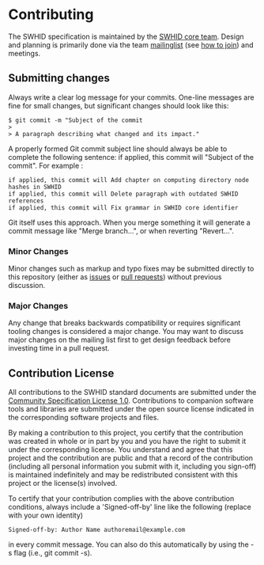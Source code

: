 # Contributing

The SWHID specification is maintained by the [SWHID core team][swhid-core-team].
Design and planning is primarily done via the team [mailinglist][swhid-list] (see [how to join][howto-join]) and meetings.

## Submitting changes

Always write a clear log message for your commits. One-line messages are fine for small changes, but significant changes should look like this:

    $ git commit -m "Subject of the commit
    > 
    > A paragraph describing what changed and its impact."

A properly formed Git commit subject line should always be able to complete the following sentence: if applied, this commit will "Subject of the commit". For example :

    if applied, this commit will Add chapter on computing directory node hashes in SWHID
    if applied, this commit will Delete paragraph with outdated SWHID references
    if applied, this commit will Fix grammar in SWHID core identifier

Git itself uses this approach. When you merge something it will generate a commit message like "Merge branch...", or when reverting "Revert...".

### Minor Changes
Minor changes such as markup and typo fixes may be submitted directly to this repository (either as [issues][issues] or [pull requests][pull-requests]) without previous discussion.

### Major Changes
Any change that breaks backwards compatibility or requires significant tooling changes is considered a major change.
You may want to discuss major changes on the mailing list first to get design feedback before investing time in a pull request.

## Contribution License

All contributions to the SWHID standard documents are submitted under the [Community Specification License 1.0](https://github.com/swhid/governance/1._Community_Specification_License_1.0.md). Contributions to companion software tools and libraries are submitted under the open source license indicated in the corresponding software projects and files.

By making a contribution to this project, you certify that the contribution was
created in whole or in part by you and you have the right to submit it under the
corresponding license. You understand and agree that this project and the
contribution are public and that a record of the contribution (including all
personal information you submit with it, including you sign-off) is maintained
indefinitely and may be redistributed consistent with this project or the
license(s) involved.

To certify that your contribution complies with the above contribution
conditions, always include a 'Signed-off-by' line like the following (replace
with your own identity)

    Signed-off-by: Author Name authoremail@example.com
	
in every commit message. You can also do this automatically by using the -s flag (i.e., git commit -s).

[issues]: https://github.com/swhid/specification/issues/
[pull-requests]: https://github.com/swhid/specification/pulls/
[swhid-list]: https://groups.google.com/g/swhid-discuss
[howto-join]: https://support.google.com/a/users/answer/9304806
[swhid-core-team]: https://swhid.github.io/#coreteam
